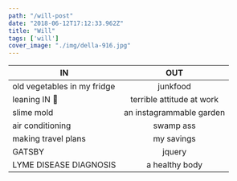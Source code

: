 ```yaml
---
path: "/will-post"
date: "2018-06-12T17:12:33.962Z"
title: "Will"
tags: ['will']
cover_image: "./img/della-916.jpg"
---
```


| IN            | OUT           | 
| ------------- |:-------------:| 
| old vegetables in my fridge   | junkfood | 
| leaning IN 💁     | terrible attitude at work   |  
| slime mold | an instagrammable garden     | 
| air conditioning | swamp ass     | 
| making travel plans | my savings     | 
| GATSBY | jquery     | 
| LYME DISEASE DIAGNOSIS | a healthy body     | 


